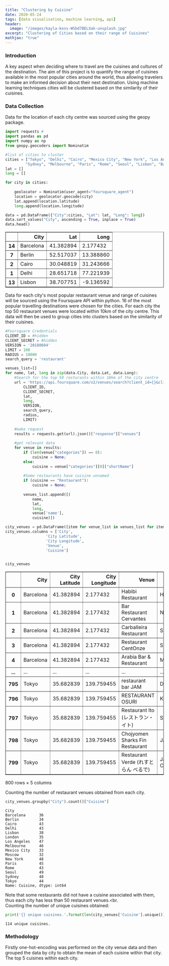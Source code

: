 ```yaml
---
title: "Clustering by Cuisine"
date: 2020-05-24
tags: [data visualisation, machine learning, api]
header:
  image: "/images/kayla-koss-WSbd7BELXak-unsplash.jpg"
excerpt: "Clustering of Cities based on their range of Cuisines"
mathjax: "true"
---
```

### Introduction
A key aspect when deciding where to travel are the cuisines and cultures of the destination. The aim of this project is to quantify the range of cuisines available in the most popular cities around the world, thus allowing travelers to make an informed decision about their next destination. Using machine learning techniques cities will be clustered based on the similarity of their cuisines.

### Data Collection

Data for the location of each city centre was sourced using the geopy package. 

```python
import requests #
import pandas as pd 
import numpy as np 
from geopy.geocoders import Nominatim
```


```python
#list of cities to cluster
cities = ["Tokyo", "Delhi", "Cairo", "Mexico City", "New York", "Los Angeles", "London", "Berlin",
         "Sydney", "Melbourne", "Paris", "Rome", "Seoul", "Lisbon", "Barcelona", "Moscow"]
lat = []
long = []

for city in cities:
    
    geolocator = Nominatim(user_agent="foursquare_agent")
    location = geolocator.geocode(city)
    lat.append(location.latitude)
    long.append(location.longitude)

data = pd.DataFrame({"City":cities, "Lat": lat, "Long": long}) 
data.sort_values("City", ascending = True, inplace = True)
data.head()
```




<div>
<style scoped>
    .dataframe tbody tr th:only-of-type {
        vertical-align: middle;
    }

    .dataframe tbody tr th {
        vertical-align: top;
    }

    .dataframe thead th {
        text-align: right;
    }
</style>
<table border="1" class="dataframe">
  <thead>
    <tr style="text-align: right;">
      <th></th>
      <th>City</th>
      <th>Lat</th>
      <th>Long</th>
    </tr>
  </thead>
  <tbody>
    <tr>
      <th>14</th>
      <td>Barcelona</td>
      <td>41.382894</td>
      <td>2.177432</td>
    </tr>
    <tr>
      <th>7</th>
      <td>Berlin</td>
      <td>52.517037</td>
      <td>13.388860</td>
    </tr>
    <tr>
      <th>2</th>
      <td>Cairo</td>
      <td>30.048819</td>
      <td>31.243666</td>
    </tr>
    <tr>
      <th>1</th>
      <td>Delhi</td>
      <td>28.651718</td>
      <td>77.221939</td>
    </tr>
    <tr>
      <th>13</th>
      <td>Lisbon</td>
      <td>38.707751</td>
      <td>-9.136592</td>
    </tr>
  </tbody>
</table>
</div>

Data for each city's most popular restaurant venue and range of cuisines will be sourced using the Foursquare API within python. 16 of the most popular travelling destinations were chosen for the cities. For each city the top 50 restaurant venues were located within 10km of the city centre. This data will then be used to group cities into clusters based on the similarity of their cuisines.

```python
#Foursquare Credentials
CLIENT_ID = #hidden
CLIENT_SECRET = #hidden
VERSION = '20180604'
LIMIT = 100
RADIUS = 10000
search_query = 'restaurant'

venues_list=[]
for name, lat, long in zip(data.City, data.Lat, data.Long):
    #Search for the top 50 resturants within 10km of the city centre
    url = 'https://api.foursquare.com/v2/venues/search?client_id={}&client_secret={}&ll={},{}&v={}&query={}&radius={}&limit={}'.format(
        CLIENT_ID, 
        CLIENT_SECRET, 
        lat, 
        long, 
        VERSION, 
        search_query,
        radius, 
        LIMIT)
    
    #make request
    results = requests.get(url).json()["response"]["venues"]
    
    #get relevant data
    for venue in results:
        if (len(venue["categories"]) == 0):
            cuisine = None;
        else:
            cuisine = venue["categories"][0]["shortName"]
        
        #Some restaurants have cuisine unnamed
        if (cuisine == "Restaurant"):
            cuisine = None;
        
        venues_list.append([(
            name, 
            lat, 
            long, 
            venue['name'], 
            cuisine)])

city_venues = pd.DataFrame([item for venue_list in venues_list for item in venue_list])
city_venues.columns = ['City', 
                  'City Latitude', 
                  'City Longitude', 
                  'Venue', 
                  'Cuisine']
    
```


```python
city_venues
```




<div>
<style scoped>
    .dataframe tbody tr th:only-of-type {
        vertical-align: middle;
    }

    .dataframe tbody tr th {
        vertical-align: top;
    }

    .dataframe thead th {
        text-align: right;
    }
</style>
<table border="1" class="dataframe">
  <thead>
    <tr style="text-align: right;">
      <th></th>
      <th>City</th>
      <th>City Latitude</th>
      <th>City Longitude</th>
      <th>Venue</th>
      <th>Cuisine</th>
    </tr>
  </thead>
  <tbody>
    <tr>
      <th>0</th>
      <td>Barcelona</td>
      <td>41.382894</td>
      <td>2.177432</td>
      <td>Habibi Restaurant</td>
      <td>Halal</td>
    </tr>
    <tr>
      <th>1</th>
      <td>Barcelona</td>
      <td>41.382894</td>
      <td>2.177432</td>
      <td>Bar Restaurant Cervantes</td>
      <td>None</td>
    </tr>
    <tr>
      <th>2</th>
      <td>Barcelona</td>
      <td>41.382894</td>
      <td>2.177432</td>
      <td>Carballeira Restaurant</td>
      <td>Seafood</td>
    </tr>
    <tr>
      <th>3</th>
      <td>Barcelona</td>
      <td>41.382894</td>
      <td>2.177432</td>
      <td>Restaurant CentOnze</td>
      <td>Spanish</td>
    </tr>
    <tr>
      <th>4</th>
      <td>Barcelona</td>
      <td>41.382894</td>
      <td>2.177432</td>
      <td>Arabia Bar &amp; Restaurant</td>
      <td>Moroccan</td>
    </tr>
    <tr>
      <th>...</th>
      <td>...</td>
      <td>...</td>
      <td>...</td>
      <td>...</td>
      <td>...</td>
    </tr>
    <tr>
      <th>795</th>
      <td>Tokyo</td>
      <td>35.682839</td>
      <td>139.759455</td>
      <td>restaurant bar JAM</td>
      <td>Diner</td>
    </tr>
    <tr>
      <th>796</th>
      <td>Tokyo</td>
      <td>35.682839</td>
      <td>139.759455</td>
      <td>RESTAURANT OSURI</td>
      <td>Korean</td>
    </tr>
    <tr>
      <th>797</th>
      <td>Tokyo</td>
      <td>35.682839</td>
      <td>139.759455</td>
      <td>Restaurant Ito (レストラン・イト)</td>
      <td>Steakhouse</td>
    </tr>
    <tr>
      <th>798</th>
      <td>Tokyo</td>
      <td>35.682839</td>
      <td>139.759455</td>
      <td>Chojyomen Sharks Fin Restaurant</td>
      <td>Japanese</td>
    </tr>
    <tr>
      <th>799</th>
      <td>Tokyo</td>
      <td>35.682839</td>
      <td>139.759455</td>
      <td>Restaurant Verde (れすとらん べるで)</td>
      <td>Japanese Curry</td>
    </tr>
  </tbody>
</table>
<p>800 rows × 5 columns</p>
</div>

Counting the number of restaurant venues obtained from each city. 

```python
city_venues.groupby("City").count()["Cuisine"]
```




    City
    Barcelona      36
    Berlin         34
    Cairo          43
    Delhi          43
    Lisbon         38
    London         35
    Los Angeles    47
    Melbourne      46
    Mexico City    33
    Moscow         32
    New York       48
    Paris          45
    Rome           43
    Seoul          49
    Sydney         48
    Tokyo          44
    Name: Cuisine, dtype: int64


Note that some restaurants did not have a cuisine associated with them, thus each city has less than 50 restaurant venues.<br.
<br>
Counting the number of unique cuisines obtained:
```python
print('{} unique cuisines.'.format(len(city_venues['Cuisine'].unique())))
```

    114 unique cuisines.


### Methodology

Firstly one-hot-encoding was performed on the city venue data and then grouped the data by city to obtain the mean of each cuisine within that city. The top 5 cuisines within each city. 

